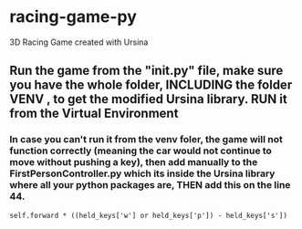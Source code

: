 # racing-game-py
3D Racing Game created with Ursina 
## Run the game from the "__init__.py" file, make sure you have the whole folder, INCLUDING the folder VENV , to get the modified Ursina library. RUN it from the Virtual Environment
### In case you can't run it from the venv foler, the game will not function correctly (meaning the car would not continue to move without pushing a key), then add manually to the FirstPersonController.py which its inside the Ursina library where all your python packages are, THEN add this on the line 44.
```
self.forward * ((held_keys['w'] or held_keys['p']) - held_keys['s'])
```
